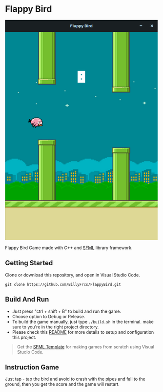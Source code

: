 <h1>Flappy Bird</h1>

![Flappy Bird GamePlay](https://github.com/BillyFrcs/FlappyBird/blob/master/assets/example/image2.png)

<!--
![Flappy Bird GamePlay](https://github.com/BillyFrcs/FlappyBird/blob/master/assets/example/Image1.png)
-->

Flappy Bird Game made with C++ and [SFML](https://www.sfml-dev.org/index.php) library framework.

## Getting Started

Clone or download this repository, and open in Visual Studio Code.

```
git clone https://github.com/BillyFrcs/FlappyBird.git
```

## Build And Run

- Just press "ctrl + shift + B" to build and run the game.
- Choose option to Debug or Release.
- To build the game manually, just type `./build.sh` in the terminal. make sure to you're in the right project directory.
- Please check this [README](https://github.com/BillyFrcs/FlappyBird/blob/master/Template/README.md) for more details to setup and configuration this project.

> Get the [SFML Template](https://github.com/andrew-r-king/sfml-vscode-boilerplate) for making games from scratch using Visual Studio Code.

## Instruction Game

Just tap - tap the bird and avoid to crash with the pipes and fall to the ground, then you get the score and the game will restart.
